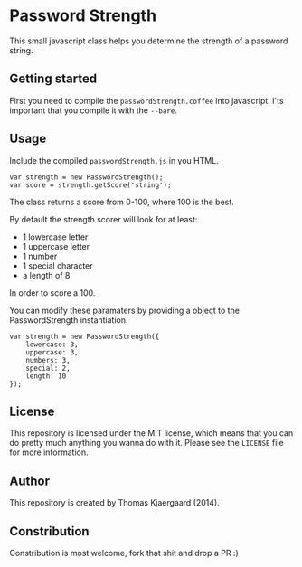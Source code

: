 # Password Strength

This small javascript class helps you determine the strength of a password string.

## Getting started

First you need to compile the `passwordStrength.coffee` into javascript. I'ts important that you compile it with the `--bare`.

## Usage

Include the compiled `passwordStrength.js` in you HTML.

    var strength = new PasswordStrength();
    var score = strength.getScore('string');

The class returns a score from 0-100, where 100 is the best.

By default the strength scorer will look for at least:

* 1 lowercase letter
* 1 uppercase letter
* 1 number
* 1 special character
* a length of 8

In order to score a 100.

You can modify these paramaters by providing a object to the PasswordStrength instantiation.

    var strength = new PasswordStrength({
        lowercase: 3,
        uppercase: 3,
        numbers: 3,
        special: 2,
        length: 10
    });

## License
This repository is licensed under the MIT license, which means that you can do pretty much anything you wanna do with it. Please see the `LICENSE` file for more information.

## Author
This repository is created by Thomas Kjaergaard (2014).

## Constribution
Constribution is most welcome, fork that shit and drop a PR :)